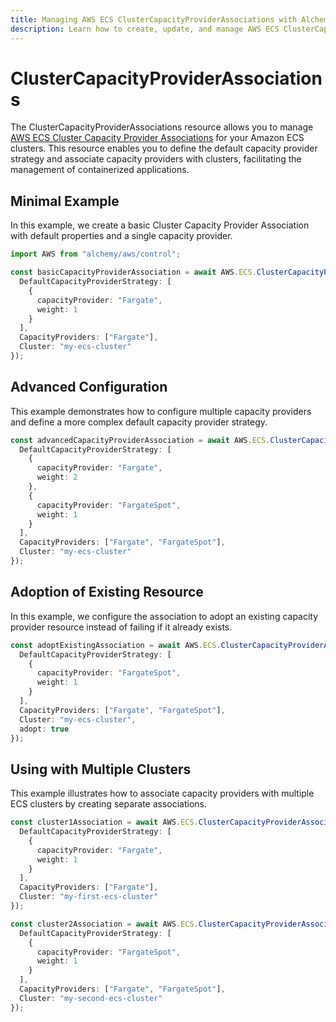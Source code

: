 ```yaml
---
title: Managing AWS ECS ClusterCapacityProviderAssociations with Alchemy
description: Learn how to create, update, and manage AWS ECS ClusterCapacityProviderAssociations using Alchemy Cloud Control.
---
```


# ClusterCapacityProviderAssociations

The ClusterCapacityProviderAssociations resource allows you to manage [AWS ECS Cluster Capacity Provider Associations](https://docs.aws.amazon.com/ecs/latest/userguide/) for your Amazon ECS clusters. This resource enables you to define the default capacity provider strategy and associate capacity providers with clusters, facilitating the management of containerized applications.

## Minimal Example

In this example, we create a basic Cluster Capacity Provider Association with default properties and a single capacity provider.

```ts
import AWS from "alchemy/aws/control";

const basicCapacityProviderAssociation = await AWS.ECS.ClusterCapacityProviderAssociations("basic-association", {
  DefaultCapacityProviderStrategy: [
    {
      capacityProvider: "Fargate",
      weight: 1
    }
  ],
  CapacityProviders: ["Fargate"],
  Cluster: "my-ecs-cluster"
});
```

## Advanced Configuration

This example demonstrates how to configure multiple capacity providers and define a more complex default capacity provider strategy.

```ts
const advancedCapacityProviderAssociation = await AWS.ECS.ClusterCapacityProviderAssociations("advanced-association", {
  DefaultCapacityProviderStrategy: [
    {
      capacityProvider: "Fargate",
      weight: 2
    },
    {
      capacityProvider: "FargateSpot",
      weight: 1
    }
  ],
  CapacityProviders: ["Fargate", "FargateSpot"],
  Cluster: "my-ecs-cluster"
});
```

## Adoption of Existing Resource

In this example, we configure the association to adopt an existing capacity provider resource instead of failing if it already exists.

```ts
const adoptExistingAssociation = await AWS.ECS.ClusterCapacityProviderAssociations("adopt-existing-association", {
  DefaultCapacityProviderStrategy: [
    {
      capacityProvider: "FargateSpot",
      weight: 1
    }
  ],
  CapacityProviders: ["Fargate", "FargateSpot"],
  Cluster: "my-ecs-cluster",
  adopt: true
});
```

## Using with Multiple Clusters

This example illustrates how to associate capacity providers with multiple ECS clusters by creating separate associations.

```ts
const cluster1Association = await AWS.ECS.ClusterCapacityProviderAssociations("cluster1-association", {
  DefaultCapacityProviderStrategy: [
    {
      capacityProvider: "Fargate",
      weight: 1
    }
  ],
  CapacityProviders: ["Fargate"],
  Cluster: "my-first-ecs-cluster"
});

const cluster2Association = await AWS.ECS.ClusterCapacityProviderAssociations("cluster2-association", {
  DefaultCapacityProviderStrategy: [
    {
      capacityProvider: "FargateSpot",
      weight: 1
    }
  ],
  CapacityProviders: ["Fargate", "FargateSpot"],
  Cluster: "my-second-ecs-cluster"
});
```